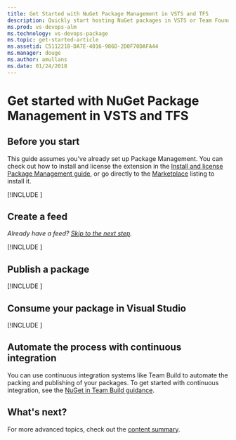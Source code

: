```yaml
---
title: Get Started with NuGet Package Management in VSTS and TFS
description: Quickly start hosting NuGet packages in VSTS or Team Foundation Server
ms.prod: vs-devops-alm
ms.technology: vs-devops-package
ms.topic: get-started-article
ms.assetid: C5112218-DA7E-4016-986D-2D0F70DAFA44
ms.manager: douge
ms.author: amullans
ms.date: 01/24/2018
---
```


[//]: # (monikerRange: '>= tfs-2017') 

# Get started with NuGet Package Management in VSTS and TFS

## Before you start
This guide assumes you've already set up Package Management. You can check out how to install and license the extension in the 
[Install and license Package Management guide](install.md), or go directly to the [Marketplace](https://marketplace.visualstudio.com/items?itemName=ms.feed) 
listing to install it.

[!INCLUDE [](_shared/availability-nuget.md)]

<a name="create-a-feed"></a>
## Create a feed

*Already have a feed? [Skip to the next step](#publish-a-package).*

[!INCLUDE [](_shared/create-feed.md)]

<a name="publish-a-package"></a>
## Publish a package

[!INCLUDE [](_shared/nuget/publish.md)]

<a name="consume-in-visual-studio"></a>
## Consume your package in Visual Studio

[!INCLUDE [](_shared/nuget/consume.md)]

<a name="automate-with-continuous-integration"></a>
## Automate the process with continuous integration

You can use continuous integration systems like Team Build to automate the packing and publishing of your packages. 
To get started with continuous integration, see the [NuGet in Team Build guidance](/vsts/build-release/packages/nuget-pack-publish).

## What's next?

For more advanced topics, check out the [content summary](overview.md).
